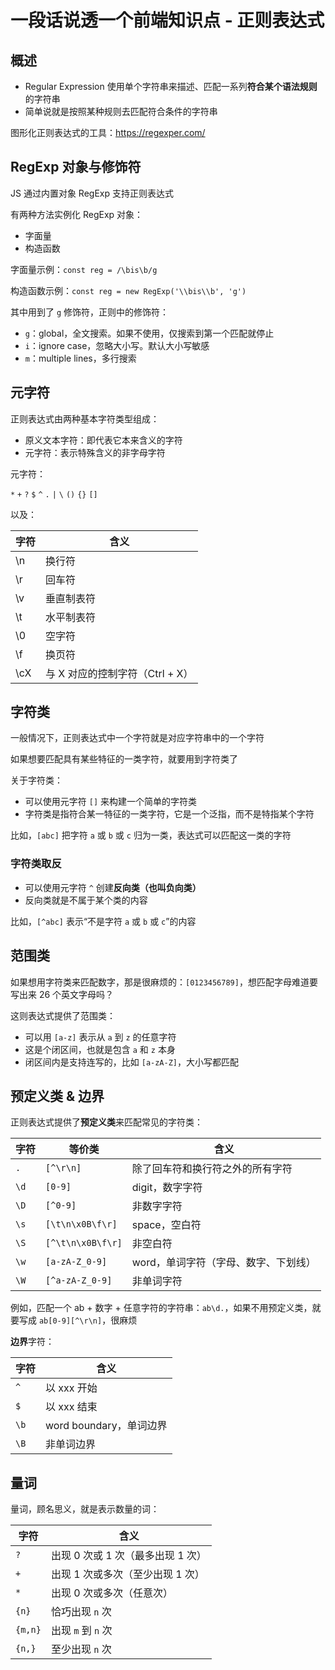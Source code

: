 # 一段话说透一个前端知识点 - 正则表达式

## 概述

* Regular Expression 使用单个字符串来描述、匹配一系列**符合某个语法规则**的字符串
* 简单说就是按照某种规则去匹配符合条件的字符串

图形化正则表达式的工具：https://regexper.com/

## RegExp 对象与修饰符

JS 通过内置对象 RegExp 支持正则表达式

有两种方法实例化 RegExp 对象：

* 字面量
* 构造函数

字面量示例：`const reg = /\bis\b/g`

构造函数示例：`const reg = new RegExp('\\bis\\b', 'g')`

其中用到了 `g` 修饰符，正则中的修饰符：

* `g`：global，全文搜索。如果不使用，仅搜索到第一个匹配就停止
* `i`：ignore case，忽略大小写。默认大小写敏感
* `m`：multiple lines，多行搜索

## 元字符

正则表达式由两种基本字符类型组成：

* 原义文本字符：即代表它本来含义的字符
* 元字符：表示特殊含义的非字母字符

元字符：

`*` `+` `?` `$` `^` `.` `|` `\` `()` `{}` `[]`

以及：

字符 | 含义
-- | --
\n | 换行符
\r | 回车符
\v | 垂直制表符
\t | 水平制表符
\0 | 空字符
\f | 换页符
\cX | 与 X 对应的控制字符（Ctrl + X）

## 字符类

一般情况下，正则表达式中一个字符就是对应字符串中的一个字符

如果想要匹配具有某些特征的一类字符，就要用到字符类了

关于字符类：

* 可以使用元字符 `[]` 来构建一个简单的字符类
* 字符类是指符合某一特征的一类字符，它是一个泛指，而不是特指某个字符

比如，`[abc]` 把字符 `a` 或 `b` 或 `c` 归为一类，表达式可以匹配这一类的字符

### 字符类取反

* 可以使用元字符 `^` 创建**反向类（也叫负向类）**
* 反向类就是不属于某个类的内容

比如，`[^abc]` 表示“不是字符 `a` 或 `b` 或 `c`”的内容

## 范围类

如果想用字符类来匹配数字，那是很麻烦的：`[0123456789]`，想匹配字母难道要写出来 26 个英文字母吗？

这则表达式提供了范围类：

* 可以用 `[a-z]` 表示从 `a` 到 `z` 的任意字符
* 这是个闭区间，也就是包含 `a` 和 `z` 本身
* 闭区间内是支持连写的，比如 `[a-zA-Z]`，大小写都匹配

## 预定义类 & 边界

正则表达式提供了**预定义类**来匹配常见的字符类：

字符 | 等价类 | 含义
-- | -- | --
`.` | `[^\r\n]` | 除了回车符和换行符之外的所有字符
`\d` | `[0-9]` | digit，数字字符
`\D` | `[^0-9]` | 非数字字符
`\s` | `[\t\n\x0B\f\r]` | space，空白符
`\S` | `[^\t\n\x0B\f\r]` | 非空白符
`\w` | `[a-zA-Z_0-9]` | word，单词字符（字母、数字、下划线）
`\W` | `[^a-zA-Z_0-9]` | 非单词字符

例如，匹配一个 ab + 数字 + 任意字符的字符串：`ab\d.`，如果不用预定义类，就要写成 `ab[0-9][^\r\n]`，很麻烦

**边界**字符：

字符 | 含义
-- | --
`^` | 以 xxx 开始
`$` | 以 xxx 结束
`\b` | word boundary，单词边界
`\B` | 非单词边界

## 量词

量词，顾名思义，就是表示数量的词：

字符 | 含义
-- | --
`?` | 出现 0 次或 1 次（最多出现 1 次）
`+` | 出现 1 次或多次（至少出现 1 次）
`*` | 出现 0 次或多次（任意次）
`{n}` | 恰巧出现 `n` 次
`{m,n}` | 出现 `m` 到 `n` 次
`{n,}` | 至少出现 `n` 次
